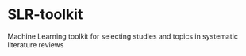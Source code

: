 # SLR-toolkit
Machine Learning toolkit for selecting studies and topics in systematic literature reviews
